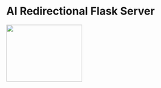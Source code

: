 <p align="center">
  <h1>AI Redirectional Flask Server</h1>
  <img src="https://github.com/user-attachments/assets/f98e9efa-f266-4afe-8947-393ae7e0c0af" width="200" height="150">
</p>
